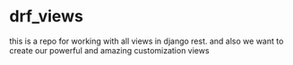 # drf_views
this is a repo for working with all views in django rest. and also we want to create our powerful and amazing customization views

